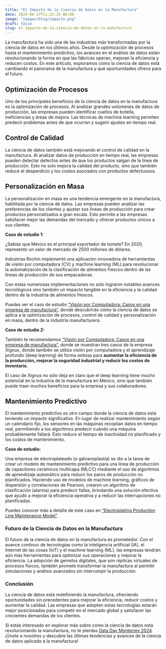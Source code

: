 ```yaml
---
title: "El Impacto de la Ciencia de Datos en la Manufactura"
date: 2024-06-27T11:22:25-06:00
image: "images/blog/impacto.png"
draft: false
slug: el-impacto-de-la-ciencia-de-datos-en-la-manufactura
---
```



La manufactura ha sido una de las industrias más transformadas por la ciencia de datos en los últimos años. Desde la optimización de procesos hasta el mantenimiento predictivo, los avances en el análisis de datos están revolucionando la forma en que las fábricas operan, mejoran la eficiencia y reducen costos. En este artículo, exploramos cómo la ciencia de datos está cambiando el panorama de la manufactura y qué oportunidades ofrece para el futuro.

## Optimización de Procesos

Uno de los principales beneficios de la ciencia de datos en la manufactura es la optimización de procesos. Al analizar grandes volúmenes de datos de producción, las empresas pueden identificar cuellos de botella, ineficiencias y áreas de mejora. Las técnicas de machine learning permiten predecir problemas antes de que ocurran y sugerir ajustes en tiempo real.

## Control de Calidad

La ciencia de datos también está mejorando el control de calidad en la manufactura. Al analizar datos de producción en tiempo real, las empresas pueden detectar defectos antes de que los productos salgan de la línea de producción. Esto no solo mejora la calidad del producto, sino que también reduce el desperdicio y los costos asociados con productos defectuosos.

## Personalización en Masa

La personalización en masa es una tendencia emergente en la manufactura, habilitada por la ciencia de datos. Las empresas pueden analizar las preferencias de los clientes y ajustar sus líneas de producción para crear productos personalizados a gran escala. Esto permite a las empresas satisfacer mejor las demandas del mercado y ofrecer productos únicos a sus clientes.

**Caso de estudio 1:**

¿Sabías que México es el principal exportador de tomate? En 2020, representó un valor de mercado de 2500 millones de dólares.

Industrias Rochin implementó una aplicación innovadora de herramientas de visión por computadora (CV) y machine learning (ML) para revolucionar la automatización de la clasificación de alimentos frescos dentro de las líneas de producción de sus empacadoras.

Con estas numerosas implementaciones no solo lograron notables avances tecnológicos sino también un impacto tangible en la eficiencia y la calidad dentro de la industria de alimentos frescos.

Puedes ver el caso de estudio [“Visión por Computadora: Casos en una empresa de manufactura”](https://sg.com.mx/dataday/sessions/2023mty/vision-computacional-post-cosecha/), donde descubrirás cómo la ciencia de datos se aplica a la optimización de procesos, control de calidad y personalización en masa, dentro de la industria manufacturera.

**Caso de estudio 2:**

También te recomendamos [“Visión por Computadora: Casos en una empresa de manufactura”](https://sg.com.mx/dataday/sessions/2023mty/vision-por-computadora/), donde se muestran tres casos de la empresa Xignux, donde también se utiliza visión por computadora y el aprendizaje profundo (deep learning) de forma exitosa para **aumentar la eficiencia de la producción, mejorar la seguridad industrial y reducir los costos de inventario.**

El caso de Xignus no sólo deja en claro que el deep learning tiene mucho potencial en la industria de la manufactura en México, sino que también puede traer muchos beneficios para la empresa y sus colaboradores.

## Mantenimiento Predictivo

El mantenimiento predictivo es otro campo donde la ciencia de datos está teniendo un impacto significativo. En lugar de realizar mantenimiento según un calendario fijo, los sensores en las máquinas recopilan datos en tiempo real, permitiendo a los algoritmos predecir cuándo una máquina probablemente fallará. Esto reduce el tiempo de inactividad no planificado y los costos de mantenimiento.

**Caso de estudio:**

Una empresa de electroplateado (o galvanoplastia) se dio a la tarea de crear un modelo de mantenimiento predictivo para una línea de producción de capacitores cerámicos multicapa (MLCC) mediante el uso de algoritmos de aprendizaje automático para reducir los paros de producción no planificados. Haciendo uso de modelos de machine learning, gráficos de dispersión y correlaciones de Pearson, crearon un algoritmo de clasificación (alarma) para predecir fallas, brindando una solución efectiva que ayudó a mejorar la eficiencia operativa y a reducir las interrupciones no planificadas.

Puedes conocer más a detalle de este caso en [“Electroplating Production Line Maintenance Model”](https://sg.com.mx/dataday/sessions/2023mty/electroplating-production-line-maintenance-model/).

### Futuro de la Ciencia de Datos en la Manufactura

El futuro de la ciencia de datos en la manufactura es prometedor. Con el avance continuo de tecnologías como la inteligencia artificial (IA), el Internet de las cosas (IoT) y el machine learning (ML), las empresas tendrán aún más herramientas para optimizar sus operaciones y mejorar la eficiencia. La adopción de gemelos digitales, que son réplicas virtuales de procesos físicos, también promete transformar la manufactura al permitir simulaciones y análisis avanzados sin interrumpir la producción.

### Conclusión
La ciencia de datos está redefiniendo la manufactura, ofreciendo oportunidades sin precedentes para mejorar la eficiencia, reducir costos y aumentar la calidad. Las empresas que adopten estas tecnologías estarán mejor posicionadas para competir en el mercado global y satisfacer las crecientes demandas de los clientes.

Si estás interesado en explorar más sobre cómo la ciencia de datos está revolucionando la manufactura, no te pierdas [Data Day Monterrey 2024](https://sg.com.mx/dataday/). ¡Únete a nosotros y descubre las últimas tendencias y avances de la ciencia de datos aplicado a la manufactura!


